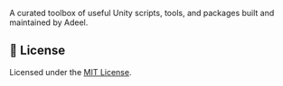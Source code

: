 A curated toolbox of useful Unity scripts, tools, and packages built and maintained by Adeel.

## 📜 License

Licensed under the [MIT License](LICENSE).
